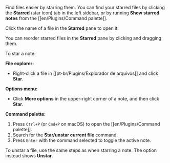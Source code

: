 Find files easier by starring them. You can find your starred files by clicking the **Starred** (star icon) tab in the left sidebar, or by running **Show starred notes** from the [[en/Plugins/Command palette]].

Click the name of a file in the **Starred** pane to open it.

You can reorder starred files in the **Starred** pane by clicking and dragging them.

To star a note:

**File explorer:**

- Right-click a file in [[pt-br/Plugins/Explorador de arquivos]] and click **Star**.

**Options menu:**

- Click **More options** in the upper-right corner of a note, and then click **Star**.

**Command palette:**

1. Press `Ctrl+P` (or `Cmd+P` on macOS) to open the [[en/Plugins/Command palette]].
2. Search for the **Star/unstar current file** command.
3. Press `Enter` with the command selected to toggle the active note.

To unstar a file, use the same steps as when starring a note. The option instead shows **Unstar**.
